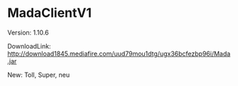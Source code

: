 # MadaClientV1

Version: 1.10.6

DownloadLink: http://download1845.mediafire.com/uud79mou1dtg/ugx36bcfezbp96i/Mada.jar

New: Toll, Super, neu
